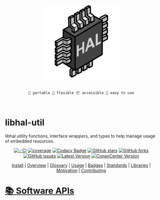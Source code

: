 <div align="center">
<img height="250" src="logo.png">
<br />
<br />

```
🚚 portable 🦾 flexible 📦 accessible 🍰 easy to use
```
<br />
</div>

# libhal-util

libhal utility functions, interface wrappers, and types to help manage usage of
embedded resources.

<div align="center">

[![✅CI](https://github.com/libhal/libhal-util/actions/workflows/ci.yml/badge.svg)](https://github.com/libhal/libhal-util/actions/workflows/ci.yml)
[![coverage](https://libhal.github.io/libhal-util/coverage/coverage.svg)](https://libhal.github.io/libhal-util/coverage/)
[![Codacy Badge](https://app.codacy.com/project/badge/Grade/b084e6d5962d49a9afcb275d62cd6586)](https://www.codacy.com/gh/libhal/libhal-util/dashboard?utm_source=github.com&amp;utm_medium=referral&amp;utm_content=libhal/libhal-util&amp;utm_campaign=Badge_Grade)
[![GitHub stars](https://img.shields.io/github/stars/libhal/libhal-util.svg)](https://github.com/libhal/libhal-util/stargazers)
[![GitHub forks](https://img.shields.io/github/forks/libhal/libhal-util.svg)](https://github.com/libhal/libhal-util/network)
[![GitHub issues](https://img.shields.io/github/issues/libhal/libhal-util.svg)](https://github.com/libhal/libhal-util/issues)
[![Latest Version](https://libhal.github.io/libhal-util/latest_version.svg)](https://github.com/libhal/libhal-util/blob/main/conanfile.py)
[![ConanCenter Version](https://repology.org/badge/version-for-repo/conancenter/libhal-util.svg)](https://conan.io/center/libhal-util)

[Install](#-install)
| [Overview](#ℹ%EF%B8%8F-overview)
| [Glossary](#-glossary)
| [Usage](#%EF%B8%8F-usage)
| [Badges](#-library-badges)
| [Standards](#-library-standards)
| [Libraries](#-libraries)
| [Motivation](#-motivation)
| [Contributing](#-contributing)

</div>

# [📚 Software APIs](https://libhal.github.io/libhal/api)